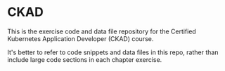 # CKAD
This is the exercise code and data file repository for the Certified Kubernetes Application Developer (CKAD) course.

It's better to refer to code snippets and data files in this repo, rather than include large code sections in each chapter exercise.
